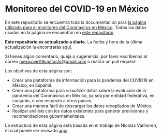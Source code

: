 # Monitoreo del COVID-19 en México

En este repositorio se encuentra toda la documentación para [la página utilizada para el monitoreo del Coronavirus en México](https://mexicovid19.github.io/Mexico/). Todos los datos usados en la página se encuentran en [este repositorio](https://github.com/mexicovid19/Mexico-datos). 

**Este repositorio es actualizado a diario.** La fecha y hora de la última actualización la encontrarás [aquí](https://github.com/mexicovid19/Mexico-datos/blob/master/datos/last_updated.csv).

Si tienes algún comentario, queja o sugerencia, por favor escríbenos al correo mexicovid19contacto@gmail.com o realiza un pull request.  

Los objetivos de esta página son: 
- Crear una plataforma de información para la pandemia del COVID19 en México, en Español.
- Crear una plataforma para _visualizar_ datos sobre la evolución de la pandemia del Coronavirus en México, ya sea por entidad federativa, en conjunto, o con respecto a otros países.
- Crear una manera fácil de descargar los datos recopilados de México. 
- Realizar análisis con los datos existentes para generar previsiones y recomendaciones gubernamentales.


La estructura de esta página está basada en el trabajo de Nicolas Vanhoren, el cual puede ser revisado [aquí](https://github.com/nicolas-van/bootstrap-4-github-pages)
